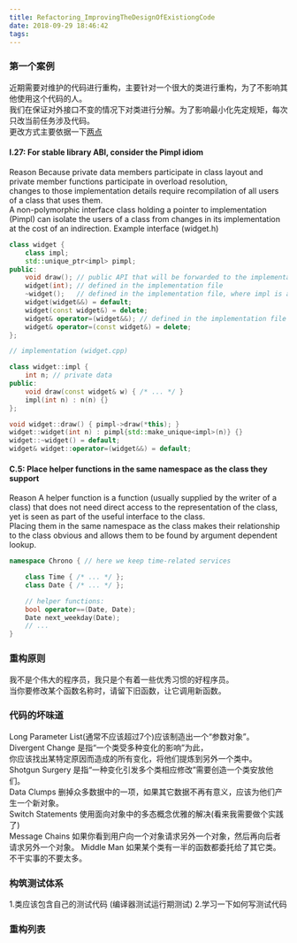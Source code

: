 ```yaml
---
title: Refactoring_ImprovingTheDesignOfExistiongCode
date: 2018-09-29 18:46:42
tags:
---
```


### 第一个案例

近期需要对维护的代码进行重构，主要针对一个很大的类进行重构，为了不影响其他使用这个代码的人。     
我们在保证对外接口不变的情况下对类进行分解。为了影响最小化先定规矩，每次只改当前任务涉及代码。   
更改方式主要依据一下[两点](https://israel-liu.github.io/2018/09/21/CppCoreGuidelines/)  

#### I.27: For stable library ABI, consider the Pimpl idiom
Reason Because private data members participate in class layout and private member functions participate in overload resolution,     
changes to those implementation details require recompilation of all users of a class that uses them.     
A non-polymorphic interface class holding a pointer to implementation (Pimpl) can isolate the users of a class from changes in its implementation at the cost of an indirection. 
Example interface (widget.h)
```Cpp
class widget {
    class impl;
    std::unique_ptr<impl> pimpl;
public:
    void draw(); // public API that will be forwarded to the implementation
    widget(int); // defined in the implementation file
    ~widget();   // defined in the implementation file, where impl is a complete type
    widget(widget&&) = default;
    widget(const widget&) = delete;
    widget& operator=(widget&&); // defined in the implementation file
    widget& operator=(const widget&) = delete;
};

// implementation (widget.cpp)

class widget::impl {
    int n; // private data
public:
    void draw(const widget& w) { /* ... */ }
    impl(int n) : n(n) {}
};

void widget::draw() { pimpl->draw(*this); }
widget::widget(int n) : pimpl{std::make_unique<impl>(n)} {}
widget::~widget() = default;
widget& widget::operator=(widget&&) = default;
```

#### C.5: Place helper functions in the same namespace as the class they support
Reason A helper function is a function (usually supplied by the writer of a class) that does not need direct access to the representation of the class,     
yet is seen as part of the useful interface to the class.     
Placing them in the same namespace as the class makes their relationship to the class obvious and allows them to be found by argument dependent lookup.

```Cpp
namespace Chrono { // here we keep time-related services

    class Time { /* ... */ };
    class Date { /* ... */ };

    // helper functions:
    bool operator==(Date, Date);
    Date next_weekday(Date);
    // ...
}
```

### 重构原则
我不是个伟大的程序员，我只是个有着一些优秀习惯的好程序员。    
当你要修改某个函数名称时，请留下旧函数，让它调用新函数。

### 代码的坏味道
Long Parameter List(通常不应该超过7个)应该制造出一个“参数对象”。    
Divergent Change 是指“一个类受多种变化的影响”为此，    
你应该找出某特定原因而造成的所有变化，将他们提炼到另外一个类中。   
Shotgun Surgery 是指“一种变化引发多个类相应修改”需要创造一个类安放他们。    
Data Clumps 删掉众多数据中的一项，如果其它数据不再有意义，应该为他们产生一个新对象。   
Switch Statements 使用面向对象中的多态概念优雅的解决(看来我需要做个实践了)    
Message Chains 如果你看到用户向一个对象请求另外一个对象，然后再向后者请求另外一个对象。
Middle Man 如果某个类有一半的函数都委托给了其它类。不干实事的不要太多。    

### 构筑测试体系
1.类应该包含自己的测试代码 (编译器测试运行期测试)
2.学习一下如何写测试代码

### 重构列表